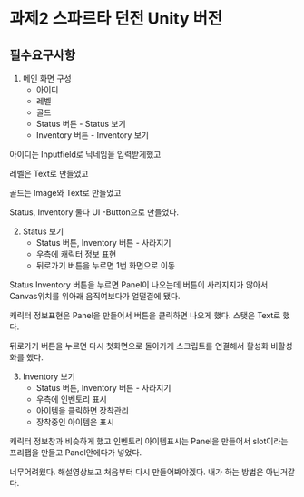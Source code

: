 # 과제2 스파르타 던전 Unity 버전

## 필수요구사항
1. 메인 화면 구성
   - 아이디  
   - 레벨  
   - 골드  
   - Status 버튼 - Status 보기   
   - Inventory 버튼  - Inventory 보기

아이디는 Inputfield로 닉네임을 입력받게했고 

레벨은 Text로 만들었고

골드는 Image와 Text로 만들었고

Status, Inventory 둘다 UI -Button으로 만들었다.
    
2. Status 보기
   - Status 버튼, Inventory 버튼 - 사라지기
   - 우측에 캐릭터 정보 표현
   - 뒤로가기 버튼을 누르면 1번 화면으로 이동

Status Inventory 버튼을 누르면 Panel이 나오는데 버튼이 사라지지가 않아서 Canvas위치를 위아래 움직여보다가 얼떨결에 됐다.

캐릭터 정보표현은 Panel을 만들어서 버튼을 클릭하면 나오게 했다. 스탯은 Text로 했다.

뒤로가기 버튼을 누르면 다시 첫화면으로 돌아가게 스크립트를 연결해서 활성화 비활성화를 했다.

  
3. Inventory 보기
   - Status 버튼, Inventory 버튼 - 사라지기
   - 우측에 인벤토리 표시
   - 아이템을 클릭하면 장착관리
   - 장착중인 아이템은 표시

캐릭터 정보창과 비슷하게 했고 인벤토리 아이템표시는 Panel을 만들어서 slot이라는 프리팹을 만들고 Panel안에다가 넣었다.

너무어려웠다. 해설영상보고 처음부터 다시 만들어봐야겠다. 내가 하는 방법은 아닌거같다. 
  

 


